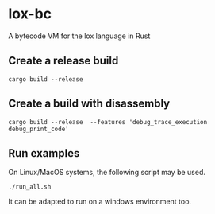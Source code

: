 # lox-bc

A bytecode VM for the lox language in Rust

## Create a release build

```
cargo build --release
```

## Create a build with disassembly

```
cargo build --release  --features 'debug_trace_execution debug_print_code'
```

## Run examples

On Linux/MacOS systems, the following script may be used.

```
./run_all.sh
```

It can be adapted to run on a windows environment too.
